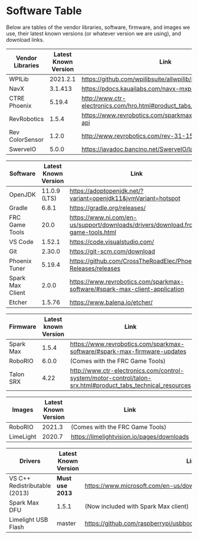 # Software Table
Below are tables of the vendor libraries, software, firmware, and images we use, their latest known versions (or whatever version we are using), and download links. 

| Vendor Libraries | Latest Known Version | Link |
|------------------|----------------------|------|
| WPILib           | 2021.2.1             | https://github.com/wpilibsuite/allwpilib/releases
| NavX             | 3.1.413              | https://pdocs.kauailabs.com/navx-mxp/software/ 
| CTRE Phoenix     | 5.19.4               | http://www.ctr-electronics.com/hro.html#product_tabs_technical_resources
| RevRobotics      | 1.5.4                | https://www.revrobotics.com/sparkmax-software/#java-api 
| Rev ColorSensor  | 1.2.0                | http://www.revrobotics.com/rev-31-1557/
| SwerveIO         | 5.0.0                | https://javadoc.bancino.net/SwerveIO/latest

| Software         | Latest Known Version | Link |
|------------------|----------------------|------|
| OpenJDK          | 11.0.9 (LTS)         | https://adoptopenjdk.net/?variant=openjdk11&jvmVariant=hotspot
| Gradle           | 6.8.1                | https://gradle.org/releases/
| FRC Game Tools   | 20.0                 | https://www.ni.com/en-us/support/downloads/drivers/download.frc-game-tools.html
| VS Code          | 1.52.1               | https://code.visualstudio.com/
| Git              | 2.30.0               | https://git-scm.com/download
| Phoenix Tuner    | 5.19.4               | https://github.com/CrossTheRoadElec/Phoenix-Releases/releases
| Spark Max Client | 2.0.0                | https://www.revrobotics.com/sparkmax-software/#spark-max-client-application
| Etcher           | 1.5.76               | https://www.balena.io/etcher/

| Firmware  | Latest known Version | Link |
|-----------|----------------------|------|
| Spark Max | 1.5.4                | https://www.revrobotics.com/sparkmax-software/#spark-max-firmware-updates
| RoboRIO   | 6.0.0                | (Comes with the FRC Game Tools)
| Talon SRX | 4.22                 | http://www.ctr-electronics.com/control-system/motor-control/talon-srx.html#product_tabs_technical_resources

| Images    | Latest Known Version | Link |
|-----------|----------------------|------|
| RoboRIO   | 2021.3               | (Comes with the FRC Game Tools)
| LimeLight | 2020.7               | https://limelightvision.io/pages/downloads

| Drivers                       | Latest Known Version | Link |
|-------------------------------|----------------------|------|
| VS C++ Redistributable (2013) | **Must use 2013**    | https://www.microsoft.com/en-us/download/details.aspx?id=40784
| Spark Max DFU                 | 1.5.1                | (Now included with Spark Max client)
| Limelight USB Flash           | master               | https://github.com/raspberrypi/usbboot/raw/master/win32/rpiboot_setup.exe
